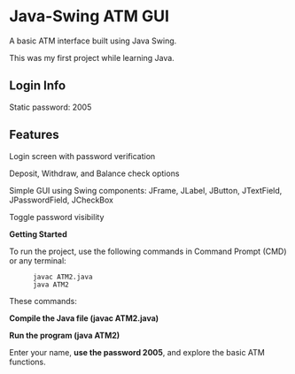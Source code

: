 # Java-Swing ATM GUI

A basic ATM interface built using Java Swing.

This was my first project while learning Java.

## Login Info

Static password: 2005

## Features

Login screen with password verification

Deposit, Withdraw, and Balance check options

Simple GUI using Swing components: JFrame, JLabel, JButton, JTextField, JPasswordField, JCheckBox

Toggle password visibility

**Getting Started**

To run the project, use the following commands in Command Prompt (CMD) or any terminal:

          javac ATM2.java
          java ATM2

These commands:

 **Compile the Java file (javac ATM2.java)**
        
**Run the program (java ATM2)**
        
Enter your name, **use the password 2005**, and explore the basic ATM functions.
